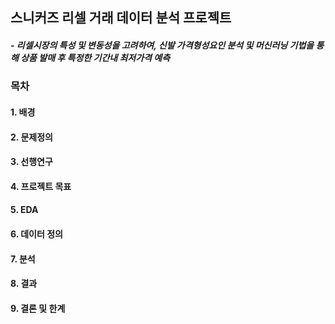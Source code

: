 ## 스니커즈 리셀 거래 데이터 분석 프로젝트
##### - 리셀시장의 특성 및 변동성을 고려하여, 신발 가격형성요인 분석 및 머신러닝 기법을 통해 상품 발매 후 특정한 기간내 최저가격 예측


### 목차

#### 1. 배경 
#### 2. 문제정의
#### 3. 선행연구
#### 4. 프로젝트 목표
#### 5. EDA
#### 6. 데이터 정의
#### 7. 분석
#### 8. 결과
#### 9. 결론 및 한계

